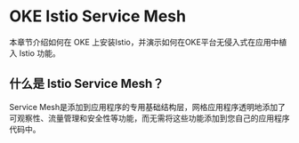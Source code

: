 # OKE Istio Service Mesh

本章节介绍如何在 OKE 上安装Istio，并演示如何在OKE平台无侵入式在应用中植入 Istio 功能。

## 什么是 Istio Service Mesh？

Service Mesh是添加到应用程序的专用基础结构层，网格应用程序透明地添加了可观察性、流量管理和安全性等功能，而无需将这些功能添加到您自己的应用程序代码中。